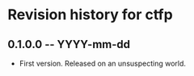 # Revision history for ctfp

## 0.1.0.0 -- YYYY-mm-dd

* First version. Released on an unsuspecting world.
